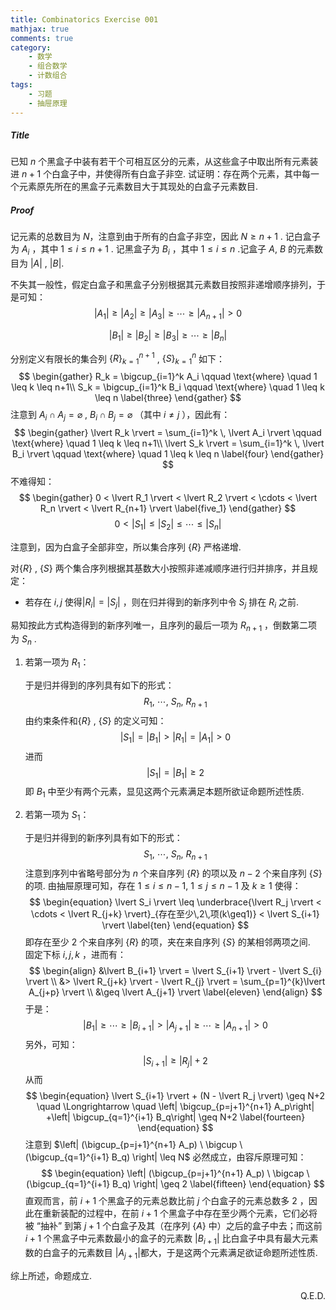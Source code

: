 ```yaml
---
title: Combinatorics Exercise 001
mathjax: true
comments: true
category: 
    - 数学
    - 组合数学
    - 计数组合
tags: 
    - 习题
    - 抽屉原理
---
```


##### Title

已知 $n$ 个黑盒子中装有若干个可相互区分的元素，从这些盒子中取出所有元素装进 $n+1$ 个白盒子中，并使得所有白盒子非空. 试证明：存在两个元素，其中每一个元素原先所在的黑盒子元素数目大于其现处的白盒子元素数目. 

<!-- more -->  

##### *Proof*

记元素的总数目为 $N$，注意到由于所有的白盒子非空，因此 $N \geq n+1$ . 记白盒子为 $A_i$ ，其中 $1 \leq i \leq n+1$ . 记黑盒子为 $B_i$ ，其中 $1 \leq i \leq n$ .记盒子 $A$, $B$ 的元素数目为 $\lvert A \rvert$ , $\lvert B \rvert$.

不失其一般性，假定白盒子和黑盒子分别根据其元素数目按照非递增顺序排列，于是可知：
$$
\begin{equation}
\lvert A_1 \rvert \geq \lvert A_2 \rvert \geq \lvert A_3 \rvert \geq \cdots \geq \lvert A_{n+1} \rvert > 0
\label{one}
\end{equation}
$$

$$
\begin{equation}
\lvert B_1 \rvert \geq \lvert B_2 \rvert \geq \lvert B_3 \rvert \geq \cdots \geq \lvert B_{n} \rvert
\label{two}
\end{equation}
$$

分别定义有限长的集合列 $\{R\}_{k=1}^{n+1}$ , $\{S\}_{k=1}^{n}$ 如下：
$$
\begin{gather}
R_k = \bigcup_{i=1}^k A_i \qquad \text{where} \quad 1 \leq k \leq n+1\\
S_k = \bigcup_{i=1}^k B_i \qquad \text{where} \quad 1 \leq k \leq n
\label{three}
\end{gather}
$$
注意到 $A_i \cap A_j = \varnothing$  ,  $B_i \cap B_j = \varnothing$ （其中 $i \neq j$  ），因此有：
$$
\begin{gather}
\lvert R_k \rvert = \sum_{i=1}^k \, \lvert A_i \rvert \qquad \text{where} \quad 1 \leq k \leq n+1\\
\lvert S_k \rvert = \sum_{i=1}^k \, \lvert B_i \rvert \qquad \text{where} \quad 1 \leq k \leq n
\label{four}
\end{gather}
$$
不难得知：
$$
\begin{gather}
0 < \lvert R_1 \rvert < \lvert R_2 \rvert < \cdots < \lvert R_n \rvert < \lvert R_{n+1} \rvert  
\label{five_1}
\end{gather}
$$
$$
\begin{equation}
0 < \lvert S_1 \rvert \leq \lvert S_2 \rvert \leq \cdots \leq \lvert S_n \rvert
\label{five_2}
\end{equation}
$$

注意到，因为白盒子全部非空，所以集合序列 $\{R\}$ 严格递增.

对$\{R\}$ , $\{S\}$ 两个集合序列根据其基数大小按照非递减顺序进行归并排序，并且规定：

- 若存在 $i, j$ 使得$\lvert R_i \rvert = \lvert S_j \rvert$ ，则在归并得到的新序列中令 $S_j$ 排在 $R_i$ 之前.

易知按此方式构造得到的新序列唯一，且序列的最后一项为 $R_{n+1}$ ，倒数第二项为 $S_n$ .

1. 若第一项为 $R_1$：

   于是归并得到的序列具有如下的形式：
   $$
   \begin{equation}
   R_1, \  \cdots, \  S_n, \  R_{n+1}
   \label{six}
   \end{equation}
   $$
   由约束条件和$\{R\}$ , $\{S\}$ 的定义可知：
   $$
   \begin{equation}
   \lvert S_1 \rvert = \lvert B_1 \rvert > \rvert R_1 \rvert= \lvert A_1 \rvert  >0
   \label{seven}
   \end{equation}
   $$
   进而
   $$
   \begin{equation}
   \lvert S_1 \rvert = \lvert B_1 \rvert \geq 2
   \label{eight}
   \end{equation}
   $$
   即 $B_1$ 中至少有两个元素，显见这两个元素满足本题所欲证命题所述性质.

2. 若第一项为 $S_1$：

   于是归并得到的新序列具有如下的形式：
   $$
   \begin{equation}
   S_1, \  \cdots, \  S_n, \  R_{n+1}
   \label{nine}
   \end{equation}
   $$
   注意到序列中省略号部分为 $n$ 个来自序列 $\{R\}$ 的项以及  $n-2$ 个来自序列 $\{ S \}$ 的项. 
   由抽屉原理可知，存在 $1 \leq i \leq n-1, \ 1 \leq j \leq n-1$ 及 $k \geq 1$ 使得：
   $$
   \begin{equation}
   \lvert S_i \rvert \leq \underbrace{\lvert R_j \rvert < \cdots < \lvert R_{j+k} \rvert}_{存在至少\,2\,项(k\geq1)} < \lvert S_{i+1} \rvert
   \label{ten}
   \end{equation}
   $$
   即存在至少 $2$ 个来自序列 $\{R\}$ 的项，夹在来自序列 $\{S \}$ 的某相邻两项之间.  
   固定下标 $i,j,k$ ，进而有：
   $$
   \begin{align}
   &\lvert B_{i+1} \rvert = \lvert S_{i+1} \rvert - \lvert S_{i} \rvert \\
   &> \lvert R_{j+k} \rvert - \lvert R_{j} \rvert 
   = \sum_{p=1}^{k}\lvert A_{j+p} \rvert \\
   &\geq \lvert A_{j+1} \rvert
   \label{eleven}
   \end{align}
   $$
   于是：
   $$
   \begin{equation}
   \lvert B_1 \rvert \geq \cdots \geq \lvert B_{i+1} \rvert > \lvert A_{j+1} \rvert \geq \cdots \geq \lvert A_{n+1} \rvert >0
   \label{twelve}
   \end{equation}
   $$
   另外，可知：
   $$
   \begin{equation}
   \lvert S_{i+1} \rvert \geq \lvert R_{j} \rvert + 2
   \label{thirteen}
   \end{equation}
   $$
   从而
   $$
   \begin{equation}
   \lvert S_{i+1} \rvert + (N - \lvert R_j \rvert) \geq N+2 \quad \Longrightarrow \quad \left| \bigcup_{p=j+1}^{n+1} A_p\right| +\left| \bigcup_{q=1}^{i+1} B_q\right| \geq N+2
   \label{fourteen}
   \end{equation}
   $$
   注意到 $\left| (\bigcup_{p=j+1}^{n+1} A_p) \ \bigcup \   (\bigcup_{q=1}^{i+1} B_q) \right| \leq N$ 必然成立，由容斥原理可知：
   $$
   \begin{equation}
   \left| (\bigcup_{p=j+1}^{n+1} A_p) \ \bigcap \ (\bigcup_{q=1}^{i+1} B_q) \right| \geq 2
   \label{fifteen}
   \end{equation}
   $$
   直观而言，前 $i+1$ 个黑盒子的元素总数比前 $j$ 个白盒子的元素总数多 $2$ ，因此在重新装配的过程中，在前 $i+1$ 个黑盒子中存在至少两个元素，它们必将被 “抽补” 到第 $j+1$ 个白盒子及其（在序列 $\{A \}$ 中）之后的盒子中去；而这前 $i+1$ 个黑盒子中元素数最小的盒子的元素数 $\lvert B_{i+1} \rvert$ 比白盒子中具有最大元素数的白盒子的元素数目 $\lvert A_{j+1} \rvert$都大，于是这两个元素满足欲证命题所述性质.

综上所述，命题成立.	

<p align="right"> Q.E.D. </p>

